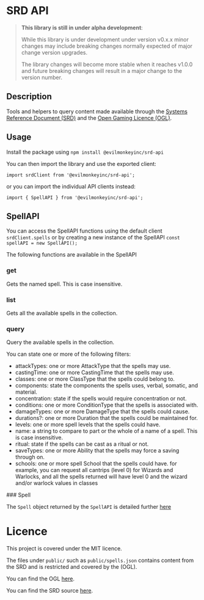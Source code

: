 # SRD API

> **This library is still in under alpha development**: 
> 
> While this library is under development under version v0.x.x minor changes may include breaking changes normally expected of major change version upgrades. 
> 
> The library changes will become more stable when it reaches v1.0.0 and future breaking changes will result in a major change to the version number.

## Description

Tools and helpers to query content made available through the [Systems Reference Document (SRD)](https://dnd.wizards.com/articles/features/systems-reference-document-srd) and the [Open Gaming Licence (OGL)](http://www.opengamingfoundation.org/ogl.html).

## Usage

Install the package using `npm install @evilmonkeyinc/srd-api`

You can then import the library and use the exported client:

`import srdClient from '@evilmonkeyinc/srd-api';`

or you can import the individual API clients instead:

`import { SpellAPI } from '@evilmonkeyinc/srd-api';`

## SpellAPI

You can access the SpellAPI functions using the default client `srdClient.spells` or by creating a new instance of the SpellAPI `const spellAPI = new SpellAPI();`

The following functions are available in the SpellAPI

### get
Gets the named spell. This is case insensitive.

### list
Gets all the available spells in the collection.

### query
Query the available spells in the collection.

You can state one or more of the following filters:

- attackTypes: one or more AttackType that the spells may use.
- castingTime: one or more CastingTime that the spells may use.
- classes: one or more ClassType that the spells could belong to.
- components: state the components the spells uses, verbal, somatic, and material.
- concentration: state if the spells would require concentration or not.
- conditions: one or more ConditionType that the spells is associated with.
- damageTypes: one or more DamageType that the spells could cause.
- durations?: one or more Duration that the spells could be maintained for.
- levels: one or more spell levels that the spells could have.
- name: a string to compare to part or the whole of a name of a spell. This is case insensitive.
- ritual: state if the spells can be cast as a ritual or not.
- saveTypes: one or more Ability that the spells may force a saving through on.
- schools: one or more spell School that the spells could have.
for example, you can request all cantrips (level 0) for Wizards and Warlocks, and all the spells returned will have level 0 and the wizard and/or warlock values in classes

### Spell

The `Spell` object returned by the `SpellAPI` is detailed further [here](docs/Spell.md)

# Licence

This project is covered under the MIT licence.

The files under `public/` such as `public/spells.json` contains content from the SRD and is restricted and covered by the (OGL).

You can find the OGL [here](http://www.opengamingfoundation.org/ogl.html).

You can find the SRD source [here](https://dnd.wizards.com/articles/features/systems-reference-document-srd).
